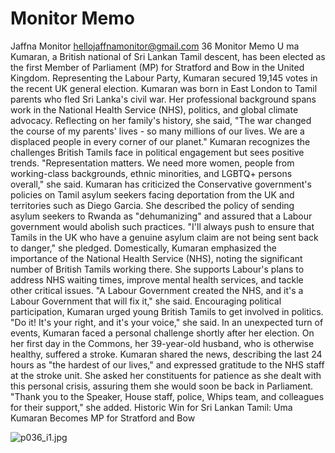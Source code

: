 # Monitor Memo

Jaffna Monitor
hellojaffnamonitor@gmail.com
36
Monitor Memo
U
ma Kumaran, a British national of Sri 
Lankan Tamil descent, has been elected 
as the first Member of Parliament (MP) for 
Stratford and Bow in the United Kingdom. 
Representing the Labour Party, Kumaran 
secured 19,145 votes in the recent UK general 
election.
Kumaran was born in East London to Tamil 
parents who fled Sri Lanka's civil war. Her 
professional background spans work in the 
National Health Service (NHS), politics, and 
global climate advocacy. Reflecting on her 
family's history, she said, "The war changed 
the course of my parents' lives - so many 
millions of our lives. We are a displaced 
people in every corner of our planet."
Kumaran recognizes the challenges British 
Tamils face in political engagement but sees 
positive trends. "Representation matters. We 
need more women, people from working-class 
backgrounds, ethnic minorities, and LGBTQ+ 
persons overall," she said.
Kumaran has criticized the Conservative 
government's policies on Tamil asylum 
seekers facing deportation from the UK 
and territories such as Diego Garcia. She 
described the policy of sending asylum 
seekers to Rwanda as "dehumanizing" and 
assured that a Labour government would 
abolish such practices. "I'll always push to 
ensure that Tamils in the UK who have a 
genuine asylum claim are not being sent back 
to danger," she pledged.
Domestically, Kumaran emphasized the 
importance of the National Health Service 
(NHS), noting the significant number of 
British Tamils working there. She supports 
Labour's plans to address NHS waiting times, 
improve mental health services, and tackle 
other critical issues. "A Labour Government 
created the NHS, and it's a Labour 
Government that will fix it," she said.
Encouraging political participation, Kumaran 
urged young British Tamils to get involved in 
politics. "Do it! It's your right, and it's your 
voice," she said.
In an unexpected turn of events, Kumaran 
faced a personal challenge shortly after her 
election. On her first day in the Commons, 
her 39-year-old husband, who is otherwise 
healthy, suffered a stroke. Kumaran shared 
the news, describing the last 24 hours as "the 
hardest of our lives," and expressed gratitude 
to the NHS staff at the stroke unit. She asked 
her constituents for patience as she dealt with 
this personal crisis, assuring them she would 
soon be back in Parliament. "Thank you to the 
Speaker, House staff, police, Whips team, and 
colleagues for their support," she added.
Historic Win for 
Sri Lankan Tamil: 
Uma Kumaran Becomes MP 
for Stratford and Bow

![p036_i1.jpg](images_out/011_monitor_memo/p036_i1.jpg)

